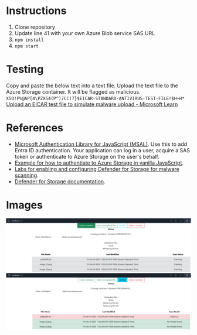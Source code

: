 # Instructions
1. Clone repository
2. Update line 41 with your own Azure Blob service SAS URL
3. `npm install`
4. `npm start`

# Testing
Copy and paste the below text into a text file. Upload the text file to the Azure Storage container. It will be flagged as malicious.  
`X5O!P%@AP[4\PZX54(P^)7CC)7}$EICAR-STANDARD-ANTIVIRUS-TEST-FILE!$H+H*`  
[Upload an EICAR test file to simulate malware upload - Microsoft Learn](https://learn.microsoft.com/en-us/azure/defender-for-cloud/defender-for-storage-test#upload-an-eicar-test-file-to-simulate-malware-upload)

# References
- [Microsoft Authentication Library for JavaScript (MSAL)](https://github.com/AzureAD/microsoft-authentication-library-for-js). Use this to add Entra ID authentication. Your application can log in a user, acquire a SAS token or authenticate to Azure Storage on the user's behalf.  
- [Example for how to authentiate to Azure Storage in vanilla JavaScript](https://github.com/Azure-Samples/AzureStorageSnippets/tree/master/blobs/quickstarts/JavaScript/V12/azure-blobs-js-browser).
- [Labs for enabling and configuring Defender for Storage for malware scanning](https://github.com/Azure/Microsoft-Defender-for-Cloud/blob/main/Labs/Modules/Module%2019%20-%20Defender%20for%20Storage.md).
- [Defender for Storage documentation](https://learn.microsoft.com/en-us/azure/defender-for-cloud/defender-for-storage-introduction).

# Images
![Waiting for scan results](images/create-container.png?raw=true "Waiting for results")  
![Scan Results ready](images/get-results.png?raw=true "Scan results ready")
